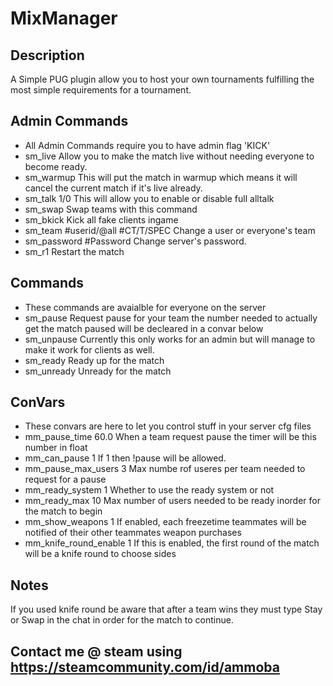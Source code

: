 # MixManager

## Description
A Simple PUG plugin allow you to host your own tournaments fulfilling the most simple requirements for a tournament.

## Admin Commands
- All Admin Commands require you to have admin flag 'KICK'
- sm_live 
Allow you to make the match live without needing everyone to become ready.
- sm_warmup
This will put the match in warmup which means it will cancel the current match if it's live already.
- sm_talk 1/0
This will allow you to enable or disable full alltalk
- sm_swap
Swap teams with this command
- sm_bkick
Kick all fake clients ingame
- sm_team #userid/@all #CT/T/SPEC
Change a user or everyone's team
- sm_password #Password
Change server's password.
- sm_r1
Restart the match


## Commands
- These commands are avaialble for everyone on the server
- sm_pause
Request pause for your team the number needed to actually get the match paused will be decleared in a convar below
- sm_unpause
Currently this only works for an admin but will manage to make it work for clients as well.
- sm_ready
Ready up for the match
- sm_unready
Unready for the match


## ConVars
- These convars are here to let you control stuff in your server cfg files
- mm_pause_time 60.0
When a team request pause the timer will be this number in float
- mm_can_pause 1
If 1 then !pause will be allowed.
- mm_pause_max_users 3
Max numbe rof useres per team needed to request for a pause
- mm_ready_system 1
Whether to use the ready system or not
- mm_ready_max 10
Max number of users needed to be ready inorder for the match to begin
- mm_show_weapons 1
If enabled, each freezetime teammates will be notified of their other teammates weapon purchases
- mm_knife_round_enable 1
If this is enabled, the first round of the match will be a knife round to choose sides



## Notes
If you used knife round be aware that after a team wins they must type Stay or Swap in the chat in order for the match to continue.





## Contact me @ steam using https://steamcommunity.com/id/ammoba

